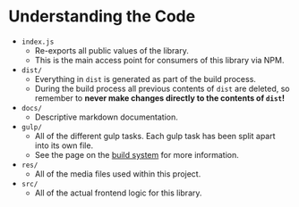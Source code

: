 # Understanding the Code

- `index.js`
  - Re-exports all public values of the library.
  - This is the main access point for consumers of this library via NPM.
- `dist/`
  - Everything in `dist` is generated as part of the build process.
  - During the build process all previous contents of `dist` are deleted, so remember to **never
    make changes directly to the contents of `dist`!**
- `docs/`
  - Descriptive markdown documentation.
- `gulp/`
  - All of the different gulp tasks. Each gulp task has been split apart into its own file.
  - See the page on the [build system](./docs/build-system.md) for more information.
- `res/`
  - All of the media files used within this project.
- `src/`
  - All of the actual frontend logic for this library.

